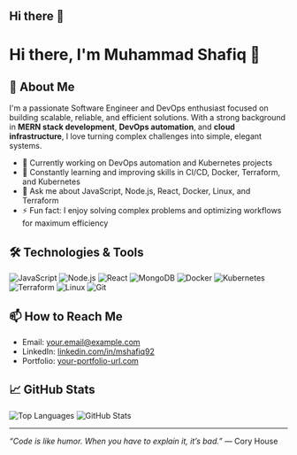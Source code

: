 ## Hi there 👋

# Hi there, I'm Muhammad Shafiq 👋

## 🚀 About Me

I'm a passionate Software Engineer and DevOps enthusiast focused on building scalable, reliable, and efficient solutions. With a strong background in **MERN stack development**, **DevOps automation**, and **cloud infrastructure**, I love turning complex challenges into simple, elegant systems.

- 🔭 Currently working on DevOps automation and Kubernetes projects
- 🌱 Constantly learning and improving skills in CI/CD, Docker, Terraform, and Kubernetes
- 💬 Ask me about JavaScript, Node.js, React, Docker, Linux, and Terraform
- ⚡ Fun fact: I enjoy solving complex problems and optimizing workflows for maximum efficiency

## 🛠 Technologies & Tools

![JavaScript](https://img.shields.io/badge/-JavaScript-F7DF1E?logo=javascript&logoColor=black)
![Node.js](https://img.shields.io/badge/-Node.js-339933?logo=node.js&logoColor=white)
![React](https://img.shields.io/badge/-React-61DAFB?logo=react&logoColor=black)
![MongoDB](https://img.shields.io/badge/-MongoDB-47A248?logo=mongodb&logoColor=white)
![Docker](https://img.shields.io/badge/-Docker-2496ED?logo=docker&logoColor=white)
![Kubernetes](https://img.shields.io/badge/-Kubernetes-326CE5?logo=kubernetes&logoColor=white)
![Terraform](https://img.shields.io/badge/-Terraform-623CE4?logo=terraform&logoColor=white)
![Linux](https://img.shields.io/badge/-Linux-FCC624?logo=linux&logoColor=black)
![Git](https://img.shields.io/badge/-Git-F05032?logo=git&logoColor=white)

## 📫 How to Reach Me

- Email: [your.email@example.com](mailto:your.email@example.com)
- LinkedIn: [linkedin.com/in/mshafiq92](https://linkedin.com/in/mshafiq92)
- Portfolio: [your-portfolio-url.com](https://your-portfolio-url.com)

## 📈 GitHub Stats

![Top Languages](https://github-readme-stats.vercel.app/api/top-langs/?username=mshafiq92&layout=compact&theme=radical)
![GitHub Stats](https://github-readme-stats.vercel.app/api?username=mshafiq92&show_icons=true&theme=radical)

---

_“Code is like humor. When you have to explain it, it’s bad.”_ — Cory House
